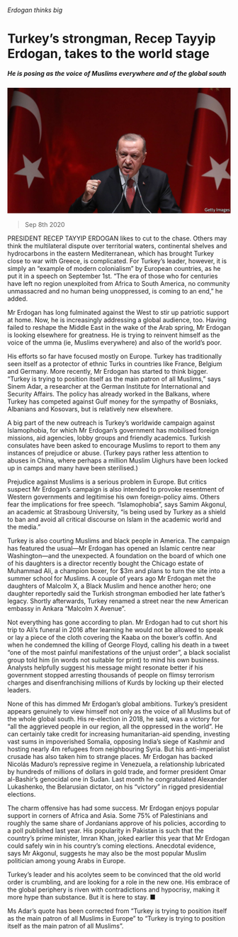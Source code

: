 ###### Erdogan thinks big

# Turkey’s strongman, Recep Tayyip Erdogan, takes to the world stage 

##### He is posing as the voice of Muslims everywhere and of the global south 

![image](images/20200912_EUP001.jpg) 

> Sep 8th 2020 

PRESIDENT RECEP TAYYIP ERDOGAN likes to cut to the chase. Others may think the multilateral dispute over territorial waters, continental shelves and hydrocarbons in the eastern Mediterranean, which has brought Turkey close to war with Greece, is complicated. For Turkey’s leader, however, it is simply an “example of modern colonialism” by European countries, as he put it in a speech on September 1st. “The era of those who for centuries have left no region unexploited from Africa to South America, no community unmassacred and no human being unoppressed, is coming to an end,” he added.

Mr Erdogan has long fulminated against the West to stir up patriotic support at home. Now, he is increasingly addressing a global audience, too. Having failed to reshape the Middle East in the wake of the Arab spring, Mr Erdogan is looking elsewhere for greatness. He is trying to reinvent himself as the voice of the umma (ie, Muslims everywhere) and also of the world’s poor.


His efforts so far have focused mostly on Europe. Turkey has traditionally seen itself as a protector of ethnic Turks in countries like France, Belgium and Germany. More recently, Mr Erdogan has started to think bigger. “Turkey is trying to position itself as the main patron of all Muslims,” says Sinem Adar, a researcher at the German Institute for International and Security Affairs. The policy has already worked in the Balkans, where Turkey has competed against Gulf money for the sympathy of Bosniaks, Albanians and Kosovars, but is relatively new elsewhere.

A big part of the new outreach is Turkey’s worldwide campaign against Islamophobia, for which Mr Erdogan’s government has mobilised foreign missions, aid agencies, lobby groups and friendly academics. Turkish consulates have been asked to encourage Muslims to report to them any instances of prejudice or abuse. (Turkey pays rather less attention to abuses in China, where perhaps a million Muslim Uighurs have been locked up in camps and many have been sterilised.)

Prejudice against Muslims is a serious problem in Europe. But critics suspect Mr Erdogan’s campaign is also intended to provoke resentment of Western governments and legitimise his own foreign-policy aims. Others fear the implications for free speech. “Islamophobia”, says Samim Akgonul, an academic at Strasbourg University, “is being used by Turkey as a shield to ban and avoid all critical discourse on Islam in the academic world and the media.”

Turkey is also courting Muslims and black people in America. The campaign has featured the usual—Mr Erdogan has opened an Islamic centre near Washington—and the unexpected. A foundation on the board of which one of his daughters is a director recently bought the Chicago estate of Muhammad Ali, a champion boxer, for $3m and plans to turn the site into a summer school for Muslims. A couple of years ago Mr Erdogan met the daughters of Malcolm X, a Black Muslim and hence another hero; one daughter reportedly said the Turkish strongman embodied her late father’s legacy. Shortly afterwards, Turkey renamed a street near the new American embassy in Ankara “Malcolm X Avenue”.

Not everything has gone according to plan. Mr Erdogan had to cut short his trip to Ali’s funeral in 2016 after learning he would not be allowed to speak or lay a piece of the cloth covering the Kaaba on the boxer’s coffin. And when he condemned the killing of George Floyd, calling his death in a tweet “one of the most painful manifestations of the unjust order”, a black socialist group told him (in words not suitable for print) to mind his own business. Analysts helpfully suggest his message might resonate better if his government stopped arresting thousands of people on flimsy terrorism charges and disenfranchising millions of Kurds by locking up their elected leaders.

None of this has dimmed Mr Erdogan’s global ambitions. Turkey’s president appears genuinely to view himself not only as the voice of all Muslims but of the whole global south. His re-election in 2018, he said, was a victory for “all the aggrieved people in our region, all the oppressed in the world”. He can certainly take credit for increasing humanitarian-aid spending, investing vast sums in impoverished Somalia, opposing India’s siege of Kashmir and hosting nearly 4m refugees from neighbouring Syria. But his anti-imperialist crusade has also taken him to strange places. Mr Erdogan has backed Nicolás Maduro’s repressive regime in Venezuela, a relationship lubricated by hundreds of millions of dollars in gold trade, and former president Omar al-Bashir’s genocidal one in Sudan. Last month he congratulated Alexander Lukashenko, the Belarusian dictator, on his “victory” in rigged presidential elections.

The charm offensive has had some success. Mr Erdogan enjoys popular support in corners of Africa and Asia. Some 75% of Palestinians and roughly the same share of Jordanians approve of his policies, according to a poll published last year. His popularity in Pakistan is such that the country’s prime minister, Imran Khan, joked earlier this year that Mr Erdogan could safely win in his country’s coming elections. Anecdotal evidence, says Mr Akgonul, suggests he may also be the most popular Muslim politician among young Arabs in Europe.

Turkey’s leader and his acolytes seem to be convinced that the old world order is crumbling, and are looking for a role in the new one. His embrace of the global periphery is riven with contradictions and hypocrisy, making it more hype than substance. But it is here to stay. ■

 Ms Adar’s quote has been corrected from “Turkey is trying to position itself as the main patron of all Muslims in Europe” to “Turkey is trying to position itself as the main patron of all Muslims”.

